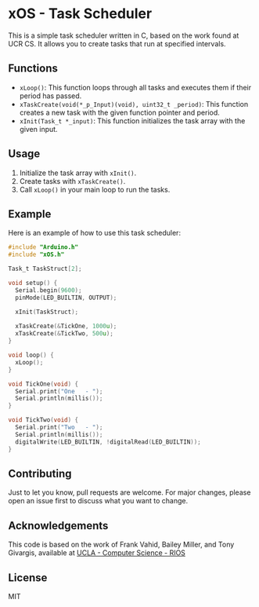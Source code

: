 # xOS - Task Scheduler

This is a simple task scheduler written in C, based on the work found at UCR CS. It allows you to create tasks that run at specified intervals.

## Functions

- `xLoop()`: This function loops through all tasks and executes them if their period has passed.
- `xTaskCreate(void(*_p_Input)(void), uint32_t _period)`: This function creates a new task with the given function pointer and period.
- `xInit(Task_t *_input)`: This function initializes the task array with the given input.

## Usage

1. Initialize the task array with `xInit()`.
2. Create tasks with `xTaskCreate()`.
3. Call `xLoop()` in your main loop to run the tasks.

## Example

Here is an example of how to use this task scheduler:

```c
#include "Arduino.h"
#include "xOS.h"

Task_t TaskStruct[2];

void setup() {
  Serial.begin(9600);
  pinMode(LED_BUILTIN, OUTPUT);

  xInit(TaskStruct);
  
  xTaskCreate(&TickOne, 1000u);
  xTaskCreate(&TickTwo, 500u);
}

void loop() {
  xLoop();
}

void TickOne(void) {
  Serial.print("One   - ");
  Serial.println(millis());
}

void TickTwo(void) {
  Serial.print("Two   - ");
  Serial.println(millis());
  digitalWrite(LED_BUILTIN, !digitalRead(LED_BUILTIN));
}
```

## Contributing

Just to let you know, pull requests are welcome. For major changes, please open an issue first to discuss what you want to change.

## Acknowledgements

This code is based on the work of Frank Vahid, Bailey Miller, and Tony Givargis, available at [UCLA - Computer Science - RIOS](https://www.cs.ucr.edu/~vahid/rios/)

## License

MIT
